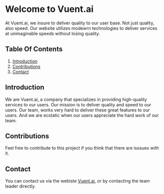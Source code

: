 # Welcome to Vuent.ai

At Vuent.ai, we insure to deliver quality to our user base. Not just quality, also speed. Our website utilizes modewrn technologies to deliver services at unimaginable speeds without losing quality.

## Table Of Contents

1. [Introduction](#introduction)
2. [Contributions](#contributions)
3. [Contact](#contact)

## Introduction

We are Vuent.ai, a company that specializes in providing high-quality services to our users. Our mission is to deliver quality and speed to our users. Our team, works very hard to deliver these great features to our users. And we are ecstatic when our users appreciate the hard work of our team. 

## Contributions 

Feel free to contribute to this project if you think that there are isssues with it.

## Contact 

You can contact us via the webiste [Vuent.ai](https://vuentai.netlify.app), or by contacting the team leader directly.

